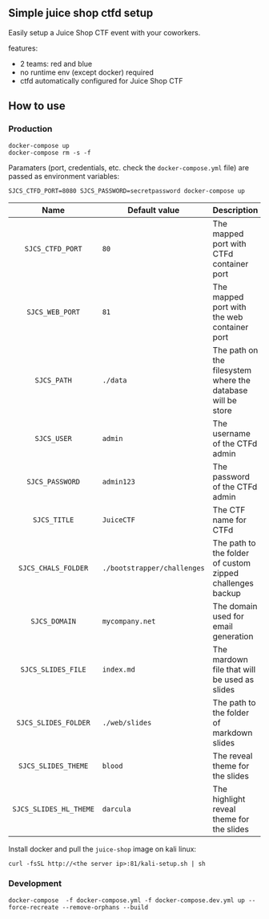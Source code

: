 Simple juice shop ctfd setup
----------------------------

Easily setup a Juice Shop CTF event with your coworkers.

features:
- 2 teams: red and blue
- no runtime env (except docker) required
- ctfd automatically configured for Juice Shop CTF

## How to use

### Production

```shell
docker-compose up
docker-compose rm -s -f
```

Paramaters (port, credentials, etc. check the `docker-compose.yml` file) are passed as environment variables: 
```shell
SJCS_CTFD_PORT=8080 SJCS_PASSWORD=secretpassword docker-compose up
```

|         Name           | Default value               | Description                                                 |
|:----------------------:|-----------------------------|-------------------------------------------------------------|
| `SJCS_CTFD_PORT`       | `80`                        | The mapped port with CTFd container port                    |
| `SJCS_WEB_PORT`        | `81`                        | The mapped port with the web container port                 |
| `SJCS_PATH`            | `./data`                    | The path on the filesystem where the database will be store |
| `SJCS_USER`            | `admin`                     | The username of the CTFd admin                              |
| `SJCS_PASSWORD`        | `admin123`                  | The password of the CTFd admin                              |
| `SJCS_TITLE`           | `JuiceCTF`                  | The CTF name for CTFd                                       |
| `SJCS_CHALS_FOLDER`    | `./bootstrapper/challenges` | The path to the folder of custom zipped challenges backup   |
| `SJCS_DOMAIN`          | `mycompany.net`             | The domain used for email generation                        |
| `SJCS_SLIDES_FILE`     | `index.md`                  | The mardown file that will be used as slides                |
| `SJCS_SLIDES_FOLDER`   | `./web/slides`              | The path to the folder of markdown slides                   |
| `SJCS_SLIDES_THEME`    | `blood`                     | The reveal theme for the slides                             |
| `SJCS_SLIDES_HL_THEME` | `darcula`                   | The highlight reveal theme for the slides                   |

Install docker and pull the `juice-shop` image on kali linux:
```shell
curl -fsSL http://<the server ip>:81/kali-setup.sh | sh
```

### Development

```shell
docker-compose  -f docker-compose.yml -f docker-compose.dev.yml up --force-recreate --remove-orphans --build
```
